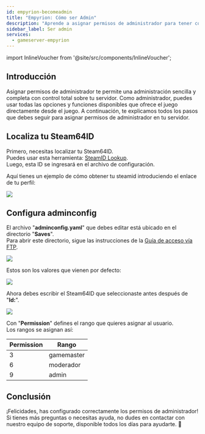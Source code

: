 ```yaml
---
id: empyrion-becomeadmin
title: "Empyrion: Cómo ser Admin"
description: "Aprende a asignar permisos de administrador para tener control total del servidor y gestionar las funciones del juego de forma efectiva → Descúbrelo ahora"
sidebar_label: Ser admin
services:
  - gameserver-empyrion
---
```


import InlineVoucher from '@site/src/components/InlineVoucher';

## Introducción
Asignar permisos de administrador te permite una administración sencilla y completa con control total sobre tu servidor. Como administrador, puedes usar todas las opciones y funciones disponibles que ofrece el juego directamente desde el juego. A continuación, te explicamos todos los pasos que debes seguir para asignar permisos de administrador en tu servidor.  
<InlineVoucher />

## Localiza tu Steam64ID

Primero, necesitas localizar tu Steam64ID.  
Puedes usar esta herramienta: [SteamID Lookup](https://steamid.io/lookup).  
Luego, esta ID se ingresará en el archivo de configuración.

Aquí tienes un ejemplo de cómo obtener tu steamid introduciendo el enlace de tu perfil:

![](https://screensaver01.zap-hosting.com/index.php/s/3LQXKFg58qXCCHw/preview)

## Configura adminconfig

El archivo "**adminconfig.yaml**" que debes editar está ubicado en el directorio "**Saves**".  
Para abrir este directorio, sigue las instrucciones de la [Guía de acceso vía FTP](gameserver-ftpaccess.md).

![](https://screensaver01.zap-hosting.com/index.php/s/XtfdjdgoxcqXsWx/preview)

Estos son los valores que vienen por defecto:

![](https://screensaver01.zap-hosting.com/index.php/s/Tpf23riFnGfZAsP/preview)

Ahora debes escribir el Steam64ID que seleccionaste antes después de "**Id:**".

![](https://screensaver01.zap-hosting.com/index.php/s/RHEr44CGsaLQWyY/preview)

Con "**Permission**" defines el rango que quieres asignar al usuario.  
Los rangos se asignan así:

Permission | Rango
-----|-------
3 | gamemaster
6 | moderador
9 | admin


## Conclusión

¡Felicidades, has configurado correctamente los permisos de administrador! Si tienes más preguntas o necesitas ayuda, no dudes en contactar con nuestro equipo de soporte, disponible todos los días para ayudarte. 🙂

<InlineVoucher />